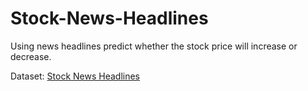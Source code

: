 # Stock-News-Headlines
Using news headlines predict whether the stock price will increase or decrease.  

Dataset: [Stock News Headlines](https://www.kaggle.com/vivekprajapati2048/stock-news-headlines)
